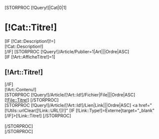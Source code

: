 


[STORPROC [!Query!]|Cat|0|1]
	<div id="support">
                <h1>[!Cat::Titre!]</h1>
		[IF [!Cat::Description!]!=]
                        <div class="descCat">[!Cat::Description!]</div>
		[/IF]
		[STORPROC [!Query!]/Article/Publier=1|Art|||Ordre|ASC]
                        <div class="artSupport row">
                                [IF [!Art::AfficheTitre!]=1]
                                        <h2 class="col-md-12">[!Art::Titre!]</h2>
                                [/IF]
                                <div class="artContenu col-md-12">[!Art::Contenu!]</div>
                                <div class="artContenu col-md-6">
                                        [STORPROC [!Query!]/Article/[!Art::Id!]/Fichier|File|||Ordre|ASC]
                                                <a href="[!File::URL!]">[!File::Titre!]</a>
                                        [/STORPROC]
                                </div>
                                <div class="artContenu col-md-6">
                                        [STORPROC [!Query!]/Article/[!Art::Id!]/Lien|Link|||Ordre|ASC]
                                                <a href="[!Utils::urlClear([!Link::URL!])!]" [IF [!Link::Type!]=Externe]target="_blank"[/IF]>[!Link::Titre!]</a>
                                        [/STORPROC]
                                </div>
                        </div>    
		[/STORPROC]
	</div>
[/STORPROC]